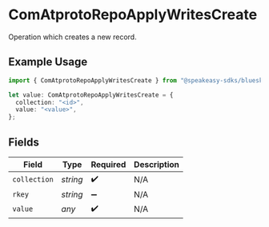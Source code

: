 # ComAtprotoRepoApplyWritesCreate

Operation which creates a new record.

## Example Usage

```typescript
import { ComAtprotoRepoApplyWritesCreate } from "@speakeasy-sdks/bluesky/models/components";

let value: ComAtprotoRepoApplyWritesCreate = {
  collection: "<id>",
  value: "<value>",
};
```

## Fields

| Field              | Type               | Required           | Description        |
| ------------------ | ------------------ | ------------------ | ------------------ |
| `collection`       | *string*           | :heavy_check_mark: | N/A                |
| `rkey`             | *string*           | :heavy_minus_sign: | N/A                |
| `value`            | *any*              | :heavy_check_mark: | N/A                |